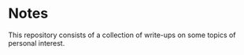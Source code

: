 # Notes

This repository consists of a collection of write-ups on some topics of personal interest.  
